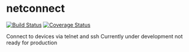 # netconnect
[![Build Status](https://travis-ci.org/bobthebutcher/netconnect.svg?branch=master)](https://travis-ci.org/bobthebutcher/netconnect)
[![Coverage Status](https://coveralls.io/repos/github/bobthebutcher/netconnect/badge.svg)](https://coveralls.io/github/bobthebutcher/netconnect)

Connect to devices via telnet and ssh
Currently under development not ready for production